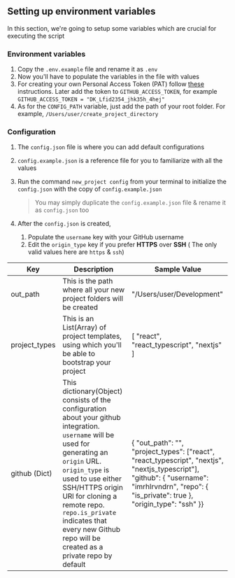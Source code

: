 ## Setting up environment variables

In this section, we're going to setup some variables which are crucial for executing the script

### Environment variables

1. Copy the `.env.example` file and rename it as `.env`
1. Now you'll have to populate the variables in the file with values
1. For creating your own Personal Access Token (PAT) follow [these](https://docs.github.com/en/authentication/keeping-your-account-and-data-secure/creating-a-personal-access-token) instructions. Later add the token to `GITHUB_ACCESS_TOKEN`, for example `GITHUB_ACCESS_TOKEN = "DK_Lfid2354_jhk35h_4hej"`
1. As for the `CONFIG_PATH` variable, just add the path of your root folder. For example, `/Users/user/create_project_directory`

### Configuration

1. The `config.json` file is where you can add default configurations
1. `config.example.json` is a reference file for you to familiarize with all the values
1. Run the command `new_project config` from your terminal to initialize the `config.json` with the copy of `config.example.json`

    > You may simply duplicate the `config.example.json` file & rename it as `config.json` too

1. After the `config.json` is created,
    1. Populate the `username` key with your GitHub username
    1. Edit the `origin_type` key if you prefer **HTTPS** over **SSH** ( The only valid values here are `https` & `ssh`)

| Key           | Description                                                                                                                                                                                                                                                                                                                          | Sample Value                                                                                                                                                                                    |
| ------------- | ------------------------------------------------------------------------------------------------------------------------------------------------------------------------------------------------------------------------------------------------------------------------------------------------------------------------------------ | ----------------------------------------------------------------------------------------------------------------------------------------------------------------------------------------------- |
| out_path      | This is the path where all your new project folders will be created                                                                                                                                                                                                                                                                  | "/Users/user/Development"                                                                                                                                                                       |
| project_types | This is an List(Array) of project templates, using which you'll be able to bootstrap your project                                                                                                                                                                                                                                    | [ "react", "react_typescript", "nextjs" ]                                                                                                                                                       |
| github (Dict) | This dictionary(Object) consists of the configuration about your github integration. `username` will be used for generating an `origin` URL. `origin_type` is used to use either SSH/HTTPS origin URl for cloning a remote repo. `repo.is_private` indicates that every new Github repo will be created as a private repo by default | { "out_path": "", "project_types": ["react", "react_typescript", "nextjs", "nextjs_typescript"], "github": { "username": "imrhlrvndrn", "repo": { "is_private": true }, "origin_type": "ssh" }} |
